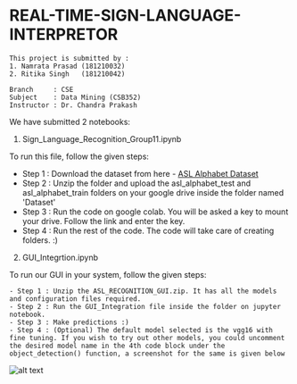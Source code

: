 # REAL-TIME-SIGN-LANGUAGE-INTERPRETOR
```
This project is submitted by :
1. Namrata Prasad (181210032)
2. Ritika Singh   (181210042)

Branch     : CSE
Subject    : Data Mining (CSB352)
Instructor : Dr. Chandra Prakash

```
We have submitted 2 notebooks:
1. Sign_Language_Recognition_Group11.ipynb

To run this file, follow the given steps:

  - Step 1 : Download the dataset from here - <a href="https://www.kaggle.com/grassknoted/asl-alphabet">ASL Alphabet Dataset</a>
  - Step 2 : Unzip the folder and upload the asl_alphabet_test and asl_alphabet_train folders on your google drive inside the folder named 'Dataset'
  - Step 3 : Run the code on google colab. You will be asked a key to mount your drive. Follow the link and enter the key.
  - Step 4 : Run the rest of the code. The code will take care of creating folders. :)
  
2. GUI_Integrtion.ipynb

  To run our GUI in your system, follow the given steps:
  
    - Step 1 : Unzip the ASL_RECOGNITION_GUI.zip. It has all the models and configuration files required.
    - Step 2 : Run the GUI_Integration file inside the folder on jupyter notebook.
    - Step 3 : Make predictions :)
    - Step 4 : (Optional) The default model selected is the vgg16 with fine tuning. If you wish to try out other models, you could uncomment the desired model name in the 4th code block under the object_detection() function, a screenshot for the same is given below
    

![alt text](https://cdn.discordapp.com/attachments/745135237167841430/836924383574097920/unknown.png)
